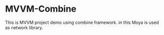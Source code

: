 # MVVM-Combine

This is MVVM project demo using combine framework. in this Moya is used as network library.
